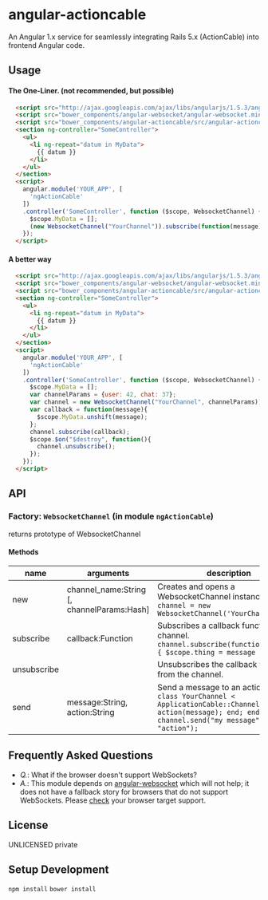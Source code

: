 # angular-actioncable
An Angular 1.x service for seamlessly integrating Rails 5.x (ActionCable) into frontend Angular code.

## Usage

#### The One-Liner. (not recommended, but possible)

```html
  <script src="http://ajax.googleapis.com/ajax/libs/angularjs/1.5.3/angular.min.js"></script>
  <script src="bower_components/angular-websocket/angular-websocket.min.js"></script>
  <script src="bower_components/angular-actioncable/src/angular-actioncable.js"></script>
  <section ng-controller="SomeController">
    <ul>
      <li ng-repeat="datum in MyData">
        {{ datum }}
      </li>
    </ul>
  </section>
  <script>
    angular.module('YOUR_APP', [
      'ngActionCable'
    ])
    .controller('SomeController', function ($scope, WebsocketChannel) {
      $scope.MyData = [];
      (new WebsocketChannel("YourChannel")).subscribe(function(message){ $scope.MyData.unshift(message) })
    });
  </script>
```

#### A better way

```html
  <script src="http://ajax.googleapis.com/ajax/libs/angularjs/1.5.3/angular.min.js"></script>
  <script src="bower_components/angular-websocket/angular-websocket.min.js"></script>
  <script src="bower_components/angular-actioncable/src/angular-actioncable.js"></script>
  <section ng-controller="SomeController">
    <ul>
      <li ng-repeat="datum in MyData">
        {{ datum }}
      </li>
    </ul>
  </section>
  <script>
    angular.module('YOUR_APP', [
      'ngActionCable'
    ])
    .controller('SomeController', function ($scope, WebsocketChannel) {
      $scope.MyData = [];
      var channelParams = {user: 42, chat: 37};
      var channel = new WebsocketChannel("YourChannel", channelParams));
      var callback = function(message){
        $scope.MyData.unshift(message);
      };
      channel.subscribe(callback);
      $scope.$on("$destroy", function(){
        channel.unsubscribe();
      });
    });
  </script>
```

## API

### Factory: `WebsocketChannel` (in module `ngActionCable`)

returns prototype of WebsocketChannel

#### Methods

name        | arguments                                  | description
------------|--------------------------------------------|--------------------------------------------
new         | channel_name:String [, channelParams:Hash] | Creates and opens a WebsocketChannel instance. `var channel = new WebsocketChannel('YourChannel');`
subscribe   | callback:Function                          | Subscribes a callback function to the channel. `channel.subscribe(function(message){ $scope.thing = message });`
unsubscribe |                                            | Unsubscribes the callback function from the channel.
send        | message:String, action:String              | Send a message to an action in Rails. `class YourChannel < ApplicationCable::Channel; def action(message); end; end`  `channel.send("my message", "action");`


## Frequently Asked Questions

 * *Q.*: What if the browser doesn't support WebSockets?
 * *A.*: This module depends on [angular-websocket](https://github.com/AngularClass/angular-websocket) which will not help; it does not have a fallback story for browsers that do not support WebSockets. Please [check](http://caniuse.com/#feat=websockets) your browser target support.

## License
UNLICENSED private


## Setup Development
`npm install`
`bower install`
